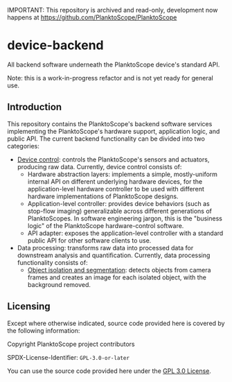 IMPORTANT: This repository is archived and read-only, development now happens at https://github.com/PlanktoScope/PlanktoScope

# device-backend

All backend software underneath the PlanktoScope device's standard API.

Note: this is a work-in-progress refactor and is not yet ready for general use.

## Introduction

This repository contains the PlanktoScope's backend software services implementing the PlanktoScope's hardware support, application logic, and public API. The current backend functionality can be divided into two categories:

- [Device control](./control/README.md): controls the PlanktoScope's sensors and actuators, producing raw data. Currently, device control consists of:
  - Hardware abstraction layers: implements a simple, mostly-uniform internal API on different underlying hardware devices, for the application-level hardware controller to be used with different hardware implementations of PlanktoScope designs.
  - Application-level controller: provides device behaviors (such as stop-flow imaging) generalizable across different generations of PlanktoScopes. In software engineering jargon, this is the "business logic" of the PlanktoScope hardware-control software.
  - API adapter: exposes the application-level controller with a standard public API for other software clients to use.
- Data processing: transforms raw data into processed data for downstream analysis and quantification. Currently, data processing functionality consists of:
  - [Object isolation and segmentation](./processing/segmenter/README.md): detects objects from camera frames and creates an image for each isolated object, with the background removed.

## Licensing

Except where otherwise indicated, source code provided here is covered by the following information:

Copyright PlanktoScope project contributors

SPDX-License-Identifier: `GPL-3.0-or-later`

You can use the source code provided here under the [GPL 3.0 License](https://www.gnu.org/licenses/gpl-3.0.en.html).
